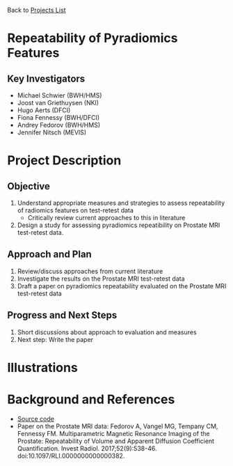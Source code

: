 Back to [Projects List](../../README.md#ProjectsList)

# Repeatability of Pyradiomics Features

## Key Investigators

- Michael Schwier (BWH/HMS)
- Joost van Griethuysen (NKI)
- Hugo Aerts (DFCI)
- Fiona Fennessy (BWH/DFCI)
- Andrey Fedorov (BWH/HMS)
- Jennifer Nitsch (MEVIS)

# Project Description

## Objective

1. Understand appropriate measures and strategies to assess repeatability of radiomics features on test-retest data
     * Critically review current approaches to this in literature
1. Design a study for assessing pyradiomics repeatibility on Prostate MRI test-retest data.

## Approach and Plan

1. Review/discuss approaches from current literature 
1. Investigate the results on the Prostate MRI test-retest data
1. Draft a paper on pyradiomics repeatability evaluated on the Prostate MRI test-retest data

## Progress and Next Steps

1. Short discussions about approach to evaluation and measures
1. Next step: Write the paper

# Illustrations

<!--Add pictures and links to videos that demonstrate what has been accomplished.-->

<!--![Description of picture](Example2.jpg)-->

<!--![Some more images](Example2.jpg)-->

# Background and References

<!--Use this space for information that may help people better understand your project, like links to papers, source code, or data.-->

- [Source code](https://github.com/Radiomics/pyradiomics)
- Paper on the Prostate MRI data: Fedorov A, Vangel MG, Tempany CM, Fennessy FM. Multiparametric Magnetic Resonance Imaging of the Prostate: Repeatability of Volume and Apparent Diffusion Coefficient Quantification. Invest Radiol. 2017;52(9):538-46. doi:10.1097/RLI.0000000000000382.
